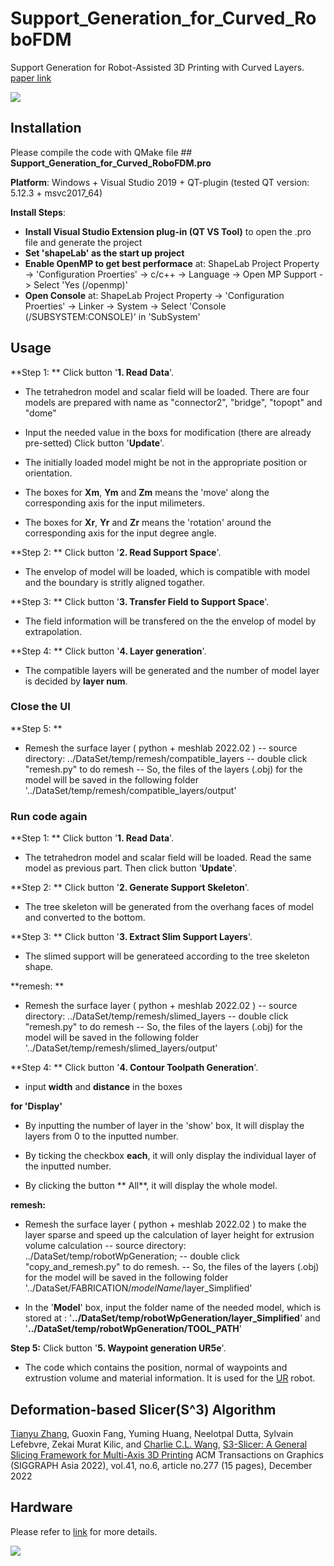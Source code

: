 # Support_Generation_for_Curved_RoboFDM 
Support Generation for Robot-Assisted 3D Printing with Curved Layers. [paper link](https://arxiv.org/abs/2302.05510)

![](DataSet/teaser.jpg)

## Installation

Please compile the code with QMake file ## **Support_Generation_for_Curved_RoboFDM.pro**

**Platform**: 
	Windows + Visual Studio 2019 + QT-plugin (tested QT version: 5.12.3 + msvc2017_64)

**Install Steps**: 
- **Install Visual Studio Extension plug-in (QT VS Tool)** to open the .pro file and generate the project
- **Set 'shapeLab' as the start up project**
- **Enable OpenMP to get best performace** at: ShapeLab Project Property -> 'Configuration Proerties' -> c/c++ -> Language -> Open MP Support -> Select 'Yes (/openmp)'
- **Open Console** at: ShapeLab Project Property -> 'Configuration Proerties' -> Linker -> System -> Select 'Console (/SUBSYSTEM:CONSOLE)' in 'SubSystem'

## Usage

**Step 1: **
Click button '**1. Read Data**'.

- The tetrahedron model and scalar field will be loaded. There are four models are prepared with name as "connector2", "bridge", "topopt" and "dome"

- Input the needed value in the boxs for modification (there are already pre-setted)
Click button '**Update**'.

- The initially loaded model might be not in the appropriate position or orientation.

- The boxes for **Xm**, **Ym** and **Zm** means the 'move' along the corresponding axis for the input milimeters.

- The boxes for **Xr**, **Yr** and **Zr** means the 'rotation' around the corresponding axis for the input degree angle.

**Step 2:  **
Click button '**2. Read Support Space**'.
- The envelop of model will be loaded, which is compatible with model and the boundary is stritly aligned togather.

**Step 3:  **
Click button '**3. Transfer Field to Support Space**'.
- The field information will be transfered on the the envelop of model by extrapolation.

**Step 4:  **
Click button '**4. Layer generation**'.
- The compatible layers will be generated and the number of model layer is decided by **layer num**.

### Close the UI

**Step 5:  **
- Remesh the surface layer ( python + meshlab 2022.02 ) 
-- source directory: ../DataSet/temp/remesh/compatible_layers
-- double click "remesh.py" to do remesh
-- So, the files of the layers (.obj) for the model will be saved in the following folder
'../DataSet/temp/remesh/compatible_layers/output'

### Run code again

**Step 1: **
Click button '**1. Read Data**'.

- The tetrahedron model and scalar field will be loaded. Read the same model as previous part. Then click button '**Update**'.

**Step 2: **
Click button '**2. Generate Support Skeleton**'.
- The tree skeleton will be generated from the overhang faces of model and converted to the bottom.

**Step 3: **
Click button '**3. Extract Slim Support Layers**'.
- The slimed support will be generateed according to the tree skeleton shape.

**remesh: **
- Remesh the surface layer ( python + meshlab 2022.02 ) 
-- source directory: ../DataSet/temp/remesh/slimed_layers
-- double click "remesh.py" to do remesh
-- So, the files of the layers (.obj) for the model will be saved in the following folder
'../DataSet/temp/remesh/slimed_layers/output'

**Step 4: **
Click button '**4. Contour Toolpath Generation**'.
- input **width** and **distance** in the boxes 

**for 'Display'**

- By inputting the number of layer in the 'show' box, It will display the layers from 0 to the inputted number.

- By ticking the checkbox **each**, it will only display the individual layer of the inputted number.

- By clicking the button ** All**, it will display the whole model.

**remesh:**

- Remesh the surface layer ( python + meshlab 2022.02 ) to make the layer sparse and speed up the calculation of layer height for extrusion volume calculation
-- source directory: ../DataSet/temp/robotWpGeneration; 
-- double click "copy_and_remesh.py" to do remesh.
-- So, the files of the layers (.obj) for the model will be saved in the following folder
'../DataSet/FABRICATION/_modelName_/layer_Simplified'

- In the '**Model**' box, input the folder name of the needed model, which is stored at :
 '**../DataSet/temp/robotWpGeneration/layer_Simplified**' and '**../DataSet/temp/robotWpGeneration/TOOL_PATH**'
 
 **Step 5:**
Click button '**5. Waypoint generation UR5e**'.
- The code which contains the position, normal of waypoints and extrustion volume and material information. It is used for the [UR](https://www.universal-robots.com/) robot.

## Deformation-based Slicer(S^3) Algorithm

[Tianyu Zhang](https://www.linkedin.com/in/tianyu-zhang-49b8231b5/), Guoxin Fang, Yuming Huang, Neelotpal Dutta, Sylvain Lefebvre, Zekai Murat Kilic, and [Charlie C.L. Wang](https://mewangcl.github.io/), [S3-Slicer: A General Slicing Framework for Multi-Axis 3D Printing](https://dl.acm.org/doi/10.1145/3550454.3555516) ACM Transactions on Graphics (SIGGRAPH Asia 2022), vol.41, no.6, article no.277 (15 pages), December 2022

## Hardware

Please refer to [link](https://github.com/yuminghuang1995/Hardware_support_for_Curved_RoboFDM) for more details.

![](DataSet/hardware_.jpg)

